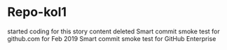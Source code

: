 # Repo-kol1
started coding for this story
content deleted
Smart commit smoke test for github.com for Feb 2019
Smart commit smoke test for GitHub Enterprise

